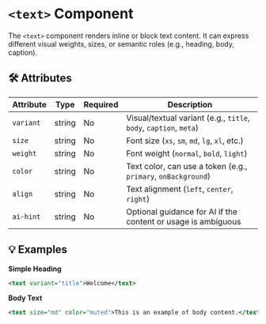 # `<text>` Component

The `<text>` component renders inline or block text content. It can express different visual weights, sizes, or semantic roles (e.g., heading, body, caption).

## 🛠 Attributes

| Attribute | Type | Required | Description |
|-----------|------|----------|-------------|
| `variant` | string | No | Visual/textual variant (e.g., `title`, `body`, `caption`, `meta`) |
| `size` | string | No | Font size (`xs`, `sm`, `md`, `lg`, `xl`, etc.) |
| `weight` | string | No | Font weight (`normal`, `bold`, `light`) |
| `color` | string | No | Text color, can use a token (e.g., `primary`, `onBackground`) |
| `align` | string | No | Text alignment (`left`, `center`, `right`) |
| `ai-hint` | string | No | Optional guidance for AI if the content or usage is ambiguous |

## 💡 Examples

**Simple Heading**
```xml
<text variant="title">Welcome</text>
```

**Body Text**
```xml
<text size="md" color="muted">This is an example of body content.</text>
```
